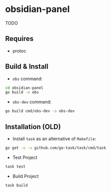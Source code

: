 # obsidian-panel

TODO

## Requires

- protoc

## Build & Install

- `obs` command:
```sh
cd obsidian-panel
go build -o obs
```

- `obs-dev` command:
```sh
go build cmd/obs-dev -o obs-dev
```

## Installation (OLD)

- Install `task` as an alternative of `Makefile`:
```sh
go get -u -v github.com/go-task/task/cmd/task
```

- Test Project
```sh
task test
```

- Build Project
```sh
task build
```
